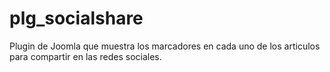 # plg_socialshare
Plugin de Joomla que muestra los marcadores en cada uno de los articulos para compartir en las redes sociales.
